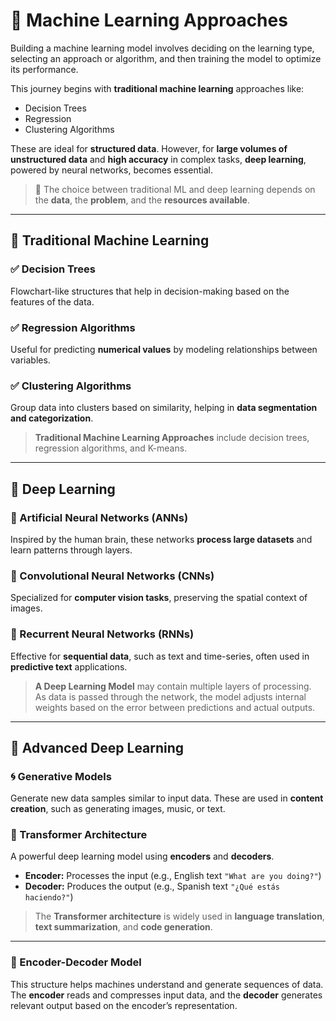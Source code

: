 # 🧠 Machine Learning Approaches

Building a machine learning model involves deciding on the learning type, selecting an approach or algorithm, and then training the model to optimize its performance.

This journey begins with **traditional machine learning** approaches like:

- Decision Trees  
- Regression  
- Clustering Algorithms  

These are ideal for **structured data**. However, for **large volumes of unstructured data** and **high accuracy** in complex tasks, **deep learning**, powered by neural networks, becomes essential.

> 🧩 The choice between traditional ML and deep learning depends on the **data**, the **problem**, and the **resources available**.

---

## 🧮 Traditional Machine Learning

### ✅ Decision Trees
Flowchart-like structures that help in decision-making based on the features of the data.

### ✅ Regression Algorithms
Useful for predicting **numerical values** by modeling relationships between variables.

### ✅ Clustering Algorithms
Group data into clusters based on similarity, helping in **data segmentation and categorization**.

> **Traditional Machine Learning Approaches** include decision trees, regression algorithms, and K-means.

---

## 🤖 Deep Learning

### 🔷 Artificial Neural Networks (ANNs)
Inspired by the human brain, these networks **process large datasets** and learn patterns through layers.

### 🔷 Convolutional Neural Networks (CNNs)
Specialized for **computer vision tasks**, preserving the spatial context of images.

### 🔷 Recurrent Neural Networks (RNNs)
Effective for **sequential data**, such as text and time-series, often used in **predictive text** applications.

> **A Deep Learning Model** may contain multiple layers of processing.  
> As data is passed through the network, the model adjusts internal weights based on the error between predictions and actual outputs.

---

## 🚀 Advanced Deep Learning

### 🌀 Generative Models
Generate new data samples similar to input data. These are used in **content creation**, such as generating images, music, or text.

### 🔁 Transformer Architecture
A powerful deep learning model using **encoders** and **decoders**.

- **Encoder:** Processes the input (e.g., English text `"What are you doing?"`)
- **Decoder:** Produces the output (e.g., Spanish text `"¿Qué estás haciendo?"`)

> The **Transformer architecture** is widely used in **language translation**, **text summarization**, and **code generation**.

---

### 🔄 Encoder-Decoder Model

This structure helps machines understand and generate sequences of data. The **encoder** reads and compresses input data, and the **decoder** generates relevant output based on the encoder’s representation.

